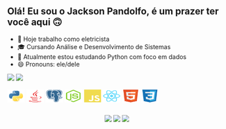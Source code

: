 ## Olá! Eu sou o Jackson Pandolfo, é um prazer ter você aqui 🙃

- 🔭 Hoje trabalho como eletricista
- 🎓 Cursando Análise e Desenvolvimento de Sistemas
- 🌱 Atualmente estou estudando Python com foco em dados
- 😄 Pronouns: ele/dele

<div>
  <img height= 180rem src="https://github-readme-stats.vercel.app/api?username=JacksonPandolfo&show_icons=true&theme=nightowl"/>
  <img height= 180rem src="https://github-readme-stats.vercel.app/api/top-langs/?username=JacksonPandolfo&layout=compact&theme=nightowl" />
</div>

<div style="display: inline_block"><br>
  <img align="center" alt="Jack-Python" height="30" width="40" src="https://raw.githubusercontent.com/devicons/devicon/master/icons/python/python-original.svg">
  <img align="center" alt="Jack-Java" height="30" width="40" src="https://raw.githubusercontent.com/devicons/devicon/master/icons/java/java-plain.svg">
  <img align="center" alt="Jack-Postgres" height="30" width="40" src="https://raw.githubusercontent.com/devicons/devicon/master/icons/postgresql/postgresql-plain.svg">
  <img align="center" alt="Jack-Node" height="30" width="40" src="https://raw.githubusercontent.com/devicons/devicon/master/icons/nodejs/nodejs-plain.svg">
  <img align="center" alt="Jack-Js" height="30" width="40" src="https://raw.githubusercontent.com/devicons/devicon/master/icons/javascript/javascript-plain.svg">
  <img align="center" alt="Jack-React" height="30" width="40" src="https://raw.githubusercontent.com/devicons/devicon/master/icons/react/react-original.svg">
  <img align="center" alt="Jack-HTML" height="30" width="40" src="https://raw.githubusercontent.com/devicons/devicon/master/icons/html5/html5-original.svg">
  <img align="center" alt="Jack-CSS" height="30" width="40" src="https://raw.githubusercontent.com/devicons/devicon/master/icons/css3/css3-original.svg">
</div>
  
  ##
 
<div align="center"> 
  <a href="https://instagram.com/jackson_pandolfo" target="_blank"><img src="https://img.shields.io/badge/-Instagram-%23E4405F?style=for-the-badge&logo=instagram&logoColor=white" target="_blank"></a>
  <a href="https://discord.gg/jacksonpandolfo" target="_blank"><img src="https://img.shields.io/badge/Discord-7289DA?style=for-the-badge&logo=discord&logoColor=white" target="_blank"></a> 
  <a href="https://www.linkedin.com/in/jacksonpandolfo" target="_blank"><img src="https://img.shields.io/badge/-LinkedIn-%230077B5?style=for-the-badge&logo=linkedin&logoColor=white" target="_blank"></a> 
</div>

<!-- ![Snake animation](http://github.com/JacksonPandolfo/JacksonPandolfo/blob/output/github-contribution-grid-snake.svg) -->

